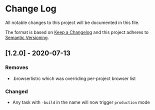 # Change Log
All notable changes to this project will be documented in this file.

The format is based on [Keep a Changelog](http://keepachangelog.com/)
and this project adheres to [Semantic Versioning](http://semver.org/).

## [1.2.0] - 2020-07-13
### Removes
- .browserlistrc which was overriding per-project browser list
### Changed
- Any task with `-build` in the name will now trigger `production` mode
